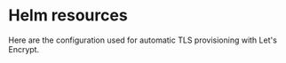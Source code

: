 # Helm resources

Here are the configuration used for automatic TLS provisioning with Let's Encrypt.